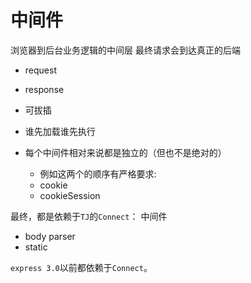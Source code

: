# 中间件

浏览器到后台业务逻辑的中间层
最终请求会到达真正的后端

- request
- response

- 可拔插
- 谁先加载谁先执行
- 每个中间件相对来说都是独立的（但也不是绝对的）
	- 例如这两个的顺序有严格要求:
	- cookie
	- cookieSession

最终，都是依赖于`TJ`的`Connect`： 中间件

- body parser
- static

`express 3.0`以前都依赖于`Connect`。



